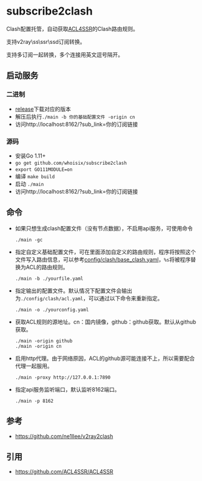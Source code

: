 # subscribe2clash

Clash配置托管，自动获取[ACL4SSR](https://github.com/ACL4SSR/ACL4SSR)的Clash路由规则。  

支持v2ray\ss\ssr\ssd订阅转换。  

支持多订阅一起转换，多个连接用英文逗号隔开。

## 启动服务

### 二进制

- [release](https://github.com/whoisix/subscribe2clash/releases)下载对应的版本
- 解压后执行`./main -b 你的基础配置文件 -origin cn`
- 访问http://localhost:8162/?sub_link=你的订阅链接

### 源码

- 安装Go 1.11+
- `go get github.com/whoisix/subscribe2clash`
- `export GO111MODULE=on`
- 编译 `make build`
- 启动 `./main`
- 访问http://localhost:8162/?sub_link=你的订阅链接

## 命令

- 如果只想生成clash配置文件（没有节点数据），不启用api服务，可使用命令

  ```
  ./main -gc
  ```

- 指定自定义基础配置文件，可在里面添加自定义的路由规则，程序将按照这个文件写入路由信息，可以参考[config/clash/base_clash.yaml](https://github.com/whoisix/subscribe2clash/blob/master/config/clash/base_clash.yaml)，`%s`将被程序替换为ACL的路由规则。

  ```
  ./main -b ./yourfile.yaml
  ```

- 指定输出的配置文件。默认情况下配置文件会输出为`./config/clash/acl.yaml`，可以通过以下命令来重新指定。

  ```
  ./main -o ./yourconfig.yaml
  ```

- 获取ACL规则的源地址。cn：国内镜像，github：github获取。默认从github获取。

  ```
  ./main -origin github
  ./main -origin cn
  ```

- 启用http代理。由于网络原因，ACL的github源可能连接不上，所以需要配合代理一起服用。

  ```
  ./main -proxy http://127.0.0.1:7890
  ```

- 指定api服务监听端口，默认监听8162端口。

  ```
  ./main -p 8162
  ```

## 参考

- https://github.com/ne1llee/v2ray2clash

## 引用

- https://github.com/ACL4SSR/ACL4SSR

